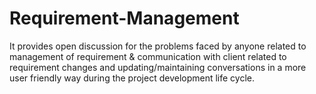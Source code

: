 # Requirement-Management
It provides open discussion for the problems faced by anyone related to management of requirement &amp; communication with client related to requirement changes and updating/maintaining conversations in a more user friendly way during the project development life cycle.
